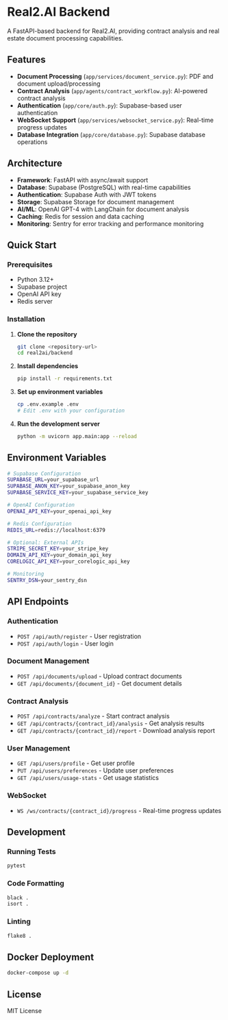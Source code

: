 # Real2.AI Backend

A FastAPI-based backend for Real2.AI, providing contract analysis and real estate document processing capabilities.

## Features

- **Document Processing** (`app/services/document_service.py`): PDF and document upload/processing
- **Contract Analysis** (`app/agents/contract_workflow.py`): AI-powered contract analysis
- **Authentication** (`app/core/auth.py`): Supabase-based user authentication
- **WebSocket Support** (`app/services/websocket_service.py`): Real-time progress updates
- **Database Integration** (`app/core/database.py`): Supabase database operations

## Architecture

- **Framework**: FastAPI with async/await support
- **Database**: Supabase (PostgreSQL) with real-time capabilities
- **Authentication**: Supabase Auth with JWT tokens
- **Storage**: Supabase Storage for document management
- **AI/ML**: OpenAI GPT-4 with LangChain for document analysis
- **Caching**: Redis for session and data caching
- **Monitoring**: Sentry for error tracking and performance monitoring

## Quick Start

### Prerequisites

- Python 3.12+
- Supabase project
- OpenAI API key
- Redis server

### Installation

1. **Clone the repository**
   ```bash
   git clone <repository-url>
   cd real2ai/backend
   ```

2. **Install dependencies**
   ```bash
   pip install -r requirements.txt
   ```

3. **Set up environment variables**
   ```bash
   cp .env.example .env
   # Edit .env with your configuration
   ```

4. **Run the development server**
   ```bash
   python -m uvicorn app.main:app --reload
   ```

## Environment Variables

```bash
# Supabase Configuration
SUPABASE_URL=your_supabase_url
SUPABASE_ANON_KEY=your_supabase_anon_key
SUPABASE_SERVICE_KEY=your_supabase_service_key

# OpenAI Configuration
OPENAI_API_KEY=your_openai_api_key

# Redis Configuration
REDIS_URL=redis://localhost:6379

# Optional: External APIs
STRIPE_SECRET_KEY=your_stripe_key
DOMAIN_API_KEY=your_domain_api_key
CORELOGIC_API_KEY=your_corelogic_api_key

# Monitoring
SENTRY_DSN=your_sentry_dsn
```

## API Endpoints

### Authentication
- `POST /api/auth/register` - User registration
- `POST /api/auth/login` - User login

### Document Management
- `POST /api/documents/upload` - Upload contract documents
- `GET /api/documents/{document_id}` - Get document details

### Contract Analysis
- `POST /api/contracts/analyze` - Start contract analysis
- `GET /api/contracts/{contract_id}/analysis` - Get analysis results
- `GET /api/contracts/{contract_id}/report` - Download analysis report

### User Management
- `GET /api/users/profile` - Get user profile
- `PUT /api/users/preferences` - Update user preferences
- `GET /api/users/usage-stats` - Get usage statistics

### WebSocket
- `WS /ws/contracts/{contract_id}/progress` - Real-time progress updates

## Development

### Running Tests
```bash
pytest
```

### Code Formatting
```bash
black .
isort .
```

### Linting
```bash
flake8 .
```

## Docker Deployment

```bash
docker-compose up -d
```

## License

MIT License
